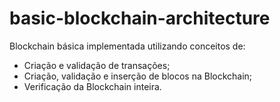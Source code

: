 # basic-blockchain-architecture
Blockchain básica implementada utilizando conceitos de:
* Criação e validação de transações; 
* Criação, validação e inserção de blocos na Blockchain;
* Verificação da Blockchain inteira.
